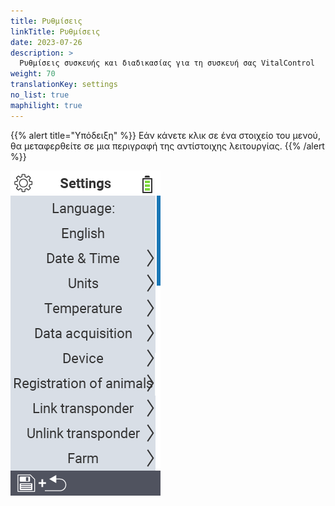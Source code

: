 ```yaml
---
title: Ρυθμίσεις
linkTitle: Ρυθμίσεις
date: 2023-07-26
description: >
  Ρυθμίσεις συσκευής και διαδικασίας για τη συσκευή σας VitalControl
weight: 70
translationKey: settings
no_list: true
maphilight: true
---
```

{{% alert title="Υπόδειξη" %}}
Εάν κάνετε κλικ σε ένα στοιχείο του μενού, θα μεταφερθείτε σε μια περιγραφή της αντίστοιχης λειτουργίας.
{{% /alert %}}

<img src="images/menu.png" alt="Ρυθμίσεις VitalControl" title="Ρυθμίσεις" usemap="#workmap" class="maphilight" />

<map name="workmap">
  <area shape="rect" coords="2,40,230,120" alt="Γλώσσα" title="Ρυθμίστε και αποθηκεύστε μόνιμα τη γλώσσα του περιβάλλοντος χρήστη στη συσκευή σας VitalControl&#10;Κλικ ποντικιού: άνοιγμα τεκμηρίωσης" href="/el/docs/settings/language/">
  <area shape="rect" coords="2,120,230,160" alt="Ημερομηνία & Ώρα" title="Εδώ, ρυθμίζετε την ημερομηνία και την ώρα&#10;Κλικ ποντικιού: άνοιγμα τεκμηρίωσης" href="/el/docs/settings/datetime/">
  <area shape="rect" coords="2,160,230,200" alt="Μονάδες" title="Εδώ επιλέγετε μονάδες για τη θερμοκρασία και τη μάζα&#10;Κλικ ποντικιού: άνοιγμα τεκμηρίωσης" href="/el/docs/settings/units/">
  <area shape="rect" coords="2,200,230,240" alt="Θερμοκρασία" title="Ρυθμίστε τις ρυθμίσεις θερμοκρασίας για την εφαρμογή της συσκευής σας VitalControl&#10;Κλικ ποντικιού: άνοιγμα τεκμηρίωσης" href="/el/docs/settings/temperature/">
   <area shape="rect" coords="2,240,230,280" alt="Συλλογή δεδομένων" title="Εδώ αποθηκεύετε σχετικές πληροφορίες για τη συλλογή δεδομένων των ζώων&#10;Κλικ ποντικιού: άνοιγμα τεκμηρίωσης" href="/el/docs/settings/data-acquisition/">
   <area shape="rect" coords="2,280,230,320" alt="Συσκευή" title="Εδώ μπορείτε να προσαρμόσετε διάφορες ρυθμίσεις της συσκευής&#10;Κλικ ποντικιού: άνοιγμα τεκμηρίωσης" href="/el/docs/settings/device/">
   <area shape="rect" coords="2,320,230,360" alt="Εγγραφή ζώων" title="Εδώ μπορείτε να προσαρμόσετε διάφορα προκαθορισμένα πρότυπα σχετικά με την εγγραφή νέων ζώων στις απαιτήσεις της φάρμας σας.&#10;Κλικ ποντικιού: άνοιγμα τεκμηρίωσης" href="/el/docs/settings/animal-registration/">
   <area shape="rect" coords="2,360,230,400" alt="Σύνδεση τρανσπόντερ" title="Ρυθμίστε την ανάθεση του τρανσπόντερ στη συσκευή σας VitalControl&#10;Κλικ ποντικιού: άνοιγμα τεκμηρίωσης" href="/el/docs/settings/transponder-linkage/">
   <area shape="rect" coords="2,400,230,439" alt="Αποσύνδεση τρανσπόντερ" title="Καθορίστε πώς θα ανατεθεί ο αριθμός ταυτότητας του ζώου αφού αποσυνδεθεί το τρανσπόντερ&#10;Κλικ ποντικιού: άνοιγμα τεκμηρίωσης" href="/el/docs/settings/transponder-linkage/">
   <area shape="rect" coords="2,440,230,480" alt="Φάρμα" title="Αποθηκεύστε μόνιμα τον επίσημο δωδεκαψήφιο εθνικό αριθμό της φάρμας σας στη συσκευή VitalControl&#10;Κλικ ποντικιού: άνοιγμα τεκμηρίωσης" href="/el/docs/settings/farm-number/">
   <area shape="rect" coords="2,482,123,519" alt="Πίσω" title="Πηδήστε πίσω ένα επίπεδο" href="/el/docs/menu/mainmenu/">
</map>
